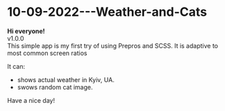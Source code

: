 # 10-09-2022---Weather-and-Cats
<b>Hi everyone!</b></br>
v1.0.0</br>
This simple app is my first try of using Prepros and SCSS. It is adaptive to most common screen ratios

It can:
  - shows actual weather in Kyiv, UA.
  - swows random cat image.

Have a nice day!
